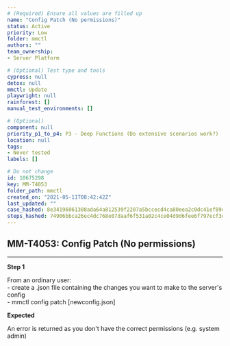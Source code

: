 ```yaml
---
# (Required) Ensure all values are filled up
name: "Config Patch (No permissions)"
status: Active
priority: Low
folder: mmctl
authors: ""
team_ownership: 
- Server Platform

# (Optional) Test type and tools
cypress: null
detox: null
mmctl: Update
playwright: null
rainforest: []
manual_test_environments: []

# (Optional)
component: null
priority_p1_to_p4: P3 - Deep Functions (Do extensive scenarios work?)
location: null
tags: 
- Never tested
labels: []

# Do not change
id: 10675298
key: MM-T4053
folder_path: mmctl
created_on: "2021-05-11T08:42:42Z"
last_updated: ""
case_hashed: 8e34196061308ada64a812539f2207a5bccecd4ca80eea2c0dc41ef89c6d6aad29f1548f2971dda87b254ea349771053
steps_hashed: 74906bbca26ec4dc768e07daaf6f531a02c4ce04d9d6fee6f797ecf3d7be91b15ff3396e892dffb867803e66c5853b8e
---
```


## MM-T4053: Config Patch (No permissions)

---

**Step 1**

From an ordinary user:\
\- create a .json file containing the changes you want to make to the server's config\
\- mmctl config patch \[newconfig.json]

**Expected**

An error is returned as you don't have the correct permissions (e.g. system admin)

